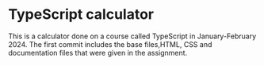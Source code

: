 # TypeScript calculator

This is a calculator done on a course called TypeScript in January-February 2024. The first commit includes the base files,HTML, CSS and documentation files that were given in the assignment.
